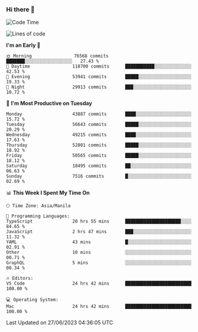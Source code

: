 ### Hi there 👋

<!--START_SECTION:waka-->
![Code Time](http://img.shields.io/badge/Code%20Time-4%2C114%20hrs%2040%20mins-blue)

![Lines of code](https://img.shields.io/badge/From%20Hello%20World%20I%27ve%20Written-107.8%20million%20lines%20of%20code-blue)

**I'm an Early 🐤** 

```text
🌞 Morning                76568 commits       ███████░░░░░░░░░░░░░░░░░░   27.43 % 
🌆 Daytime                118700 commits      ███████████░░░░░░░░░░░░░░   42.53 % 
🌃 Evening                53941 commits       █████░░░░░░░░░░░░░░░░░░░░   19.33 % 
🌙 Night                  29913 commits       ███░░░░░░░░░░░░░░░░░░░░░░   10.72 % 
```
📅 **I'm Most Productive on Tuesday** 

```text
Monday                   43887 commits       ████░░░░░░░░░░░░░░░░░░░░░   15.72 % 
Tuesday                  56643 commits       █████░░░░░░░░░░░░░░░░░░░░   20.29 % 
Wednesday                49215 commits       ████░░░░░░░░░░░░░░░░░░░░░   17.63 % 
Thursday                 52801 commits       █████░░░░░░░░░░░░░░░░░░░░   18.92 % 
Friday                   50565 commits       █████░░░░░░░░░░░░░░░░░░░░   18.12 % 
Saturday                 18495 commits       ██░░░░░░░░░░░░░░░░░░░░░░░   06.63 % 
Sunday                   7516 commits        █░░░░░░░░░░░░░░░░░░░░░░░░   02.69 % 
```


📊 **This Week I Spent My Time On** 

```text
🕑︎ Time Zone: Asia/Manila

💬 Programming Languages: 
TypeScript               20 hrs 55 mins      █████████████████████░░░░   84.65 % 
JavaScript               2 hrs 47 mins       ███░░░░░░░░░░░░░░░░░░░░░░   11.32 % 
YAML                     43 mins             █░░░░░░░░░░░░░░░░░░░░░░░░   02.91 % 
Other                    10 mins             ░░░░░░░░░░░░░░░░░░░░░░░░░   00.71 % 
GraphQL                  5 mins              ░░░░░░░░░░░░░░░░░░░░░░░░░   00.34 % 

🔥 Editors: 
VS Code                  24 hrs 42 mins      █████████████████████████   100.00 % 

💻 Operating System: 
Mac                      24 hrs 42 mins      █████████████████████████   100.00 % 
```


 Last Updated on 27/06/2023 04:36:05 UTC
<!--END_SECTION:waka-->


<!--
**rad182/rad182** is a ✨ _special_ ✨ repository because its `README.md` (this file) appears on your GitHub profile.

Here are some ideas to get you started:

- 🔭 I’m currently working on ...
- 🌱 I’m currently learning ...
- 👯 I’m looking to collaborate on ...
- 🤔 I’m looking for help with ...
- 💬 Ask me about ...
- 📫 How to reach me: ...
- 😄 Pronouns: ...
- ⚡ Fun fact: ...
-->
